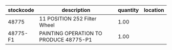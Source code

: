 |stockcode|description|quantity|location|
|---------|-----------|--------|--------|
|48775|11 POSITION 252 Filter Wheel|1.00||
|48775-F1|PAINTING OPERATION TO PRODUCE 48775-P1|1.00||
